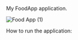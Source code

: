 My FoodApp application.

![Food App (1)](https://github.com/user-attachments/assets/f0afece0-e214-42ec-bef2-62e82d52d844)

How to run the application:



